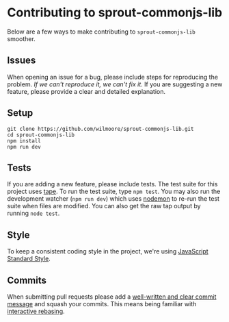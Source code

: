 # Contributing to sprout-commonjs-lib

Below are a few ways to make contributing to `sprout-commonjs-lib` smoother.

## Issues

When opening an issue for a bug, please include steps for reproducing the problem. _If we can't reproduce it, we can't fix it_. If you are suggesting a new feature, please provide a clear and detailed explanation.

## Setup

    git clone https://github.com/wilmoore/sprout-commonjs-lib.git
    cd sprout-commonjs-lib
    npm install
    npm run dev

## Tests

If you are adding a new feature, please include tests. The test suite for this project uses [tape]. To run the test suite, type `npm test`. You may also run the development watcher (`npm run dev`) which uses [nodemon] to re-run the test suite when files are modified. You can also get the raw tap output by running `node test`.

## Style

To keep a consistent coding style in the project, we're using [JavaScript Standard Style].

## Commits

When submitting pull requests please add a [well-written and clear commit message] and squash your commits. This means being familiar with [interactive rebasing].

[JavaScript Standard Style]: http://standardjs.com
[nodemon]: http://nodemon.io
[interactive rebasing]: https://www.atlassian.com/git/tutorials/rewriting-history/git-rebase-i
[tape]: https://github.com/substack/tape
[well-written and clear commit message]: http://tbaggery.com/2008/04/19/a-note-about-git-commit-messages.html
